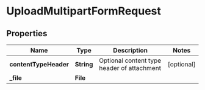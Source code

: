 

# UploadMultipartFormRequest


## Properties

| Name | Type | Description | Notes |
|------------ | ------------- | ------------- | -------------|
|**contentTypeHeader** | **String** | Optional content type header of attachment |  [optional] |
|**_file** | **File** |  |  |



